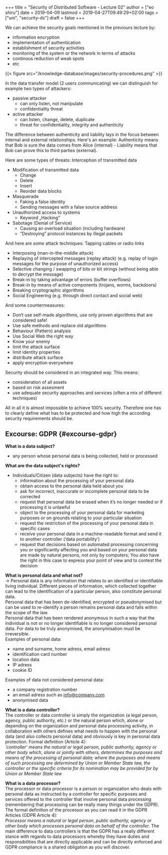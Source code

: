 +++
title = "Security of Distributed Software - Lecture 02"
author = ["eo shiru"]
date = 2019-04-09
lastmod = 2019-04-27T09:49:29+02:00
tags = ["uni", "security-ds"]
draft = false
+++

We can achieve the security goals mentioned in the previours lecture by:

-   information encryption
-   implementation of authentication
-   establishment of security activities
-   monitoring of the system or the network in terms of attacks
-   continous reduction of weak spots
-   etc

{{< figure src="/knowledge-database/images/security-procedures.png" >}}

In the data transfer model (2 users communicating) we can distinguish for example two types of attackers:

-   passive attacker
    -   can only listen, not manipulate
    -   confidentiality threat
-   active attacker
    -   can listen, change, delete, duplicate
    -   threat for confidentiality, integrity and authenticity

The difference between authenticity and liability lays in the focus between internal and external relationships. Here's an example: Authenticity means that Bob is sure the data comes from Alice (internal) - Liability means that Bob can prove this to third parties (external).

Here are some types of threats:
Interception of transmitted data

-   Modification of transmitted data
    -   Change
    -   Delete
    -   Insert
    -   Reorder data blocks
-   Masquerade
    -   Faking a false identity
    -   Sending messages with a false source address
-   Unauthorized access to systems
    -   Keyword „Hacking”
-   Sabotage (Denial of Service)
    -   Causing an overload situation (including hardware)
    -   “Destroying” protocol instances by illegal packets

And here are _some_ attack techniques:
Tapping cables or radio links

-   Interposing (man-in-the-middle attack)
-   Replaying of intercepted messages (replay attack) (e.g. replay of login messages for the purpose of unauthorized access)
-   Selective changing / swapping of bits or bit strings (without being able to decrypt the message)
-   Break-in by taking advantage of errors (buffer overflows)
-   Break-in by means of active components (trojans, worms, backdoors)
-   Breaking cryptographic algorithms
-   Social Engineering (e.g. through direct contact and social web)

And some countermeasures:

-   Don‘t use self-made algorithms, use only proven algorithms that are considered safe!
-   Use safe methods and replace old algorithms
-   Behaviour (Pattern) analysis
-   Use Social Web the right way
-   Know your enemy
-   limit the attack surface
-   limit identity properties
-   distribute attack surface
-   apply encryption everywhere

Security should be considered in an integrated way. This means:

-   consideration of all assets
-   based on risk assesment
-   use adequate security approaches and services (often a mix of different techniques)

All in all it is almost impossible to achieve 100% security. Therefore one has to clearly define what has to be protected and how high the according security requirements should be.


## Excourse: GDPR {#excourse-gdpr}

**What is a data subject?**

-   any person whose personal data is being collected, held or processed

**What are the data subject's rights?**

-   Individuals/Citizen (data subjects) have the right to:
    -   information about the processing of your personal data
    -   obtain access to the personal data held about you
    -   ask for incorrect, inaccurate or incomplete personal data to be corrected
    -   request that personal data be erased when it’s no longer needed or if processing it is unlawful
    -   object to the processing of your personal data for marketing purposes or on grounds relating to your particular situation
    -   request the restriction of the processing of your personal data in specific cases
    -   receive your personal data in a machine-readable format and send it to another controller (‘data portability’)
    -   request that decisions based on automated processing concerning you or significantly affecting you and based on your personal data are made by natural persons, not only by computers; You also have the right in this case to express your point of view and to contest the decision

**What is personal data and what not?**<br />
&rarr; Personal data is any information that relates to an identified or identifiable living individual. Different pieces of information, which collected together can lead to the identification of a particular person, also constitute personal data.<br />
Personal data that has been de-identified, encrypted or pseudonymised but can be used to re-identify a person remains personal data and falls within the scope of the law.<br />
Personal data that has been rendered anonymous in such a way that the individual is not or no longer identifiable is no longer considered personal data. For data to be truly anonymised, the anonymisation must be irreversible.<br />
Examples of personal data:

-   name and surname, home adress, email adress
-   identification card number
-   location data
-   IP adress
-   cookie ID

Examples of data not considered personal data:

-   a company registration number
-   an email adress such as info@company.com
-   anonymised data

**What is a data controller?**<br />
The controller or data controller is simply the organization (a legal person, agency, public authority, etc.) or the natural person which, alone or depending on the organization and personal data processing activity, in collaboration with others defines what needs to happen with the personal data (and also collects personal data) and obviously is key in personal data protection.
Formal definition (Article 4):<br />
_‘controller’ means the natural or legal person, public authority, agency or other body which, alone or jointly with others, determines the purposes and means of the processing of personal data; where the purposes and means of such processing are determined by Union or Member State law, the controller or the specific criteria for its nomination may be provided for by Union or Member State law_

**What is a data processor?**<br />
The processor or data processor is a person or organization who deals with personal data as instructed by a controller for specific purposes and services offered to the controller that involve personal data processing (remembering that processing can be really many things under the GDPR). The formal definition of the processor as you can read it in the GDPR Articles (GDPR Article 4):<br />
_Processor means a natural or legal person, public authority, agency or other body which processes personal data on behalf of the controller._ The main difference to data controllers is that the GDPR has a really different stance with regards to data processors whereby they have duties and responsibilities that are directly applicable and can be directly enforced and GDPR compliance is a shared obligation as you will discover.
